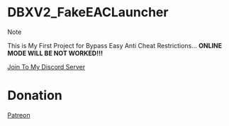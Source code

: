 # DBXV2_FakeEACLauncher
> [!NOTE]
> This is My First Project for Bypass Easy Anti Cheat Restrictions... **ONLINE MODE WILL BE NOT WORKED!!!**

[Join To My Discord Server](https://discord.gg/sHrXTePxxW)

# Donation

[Patreon](https://www.patreon.com/NijoFukushiOfficial)

